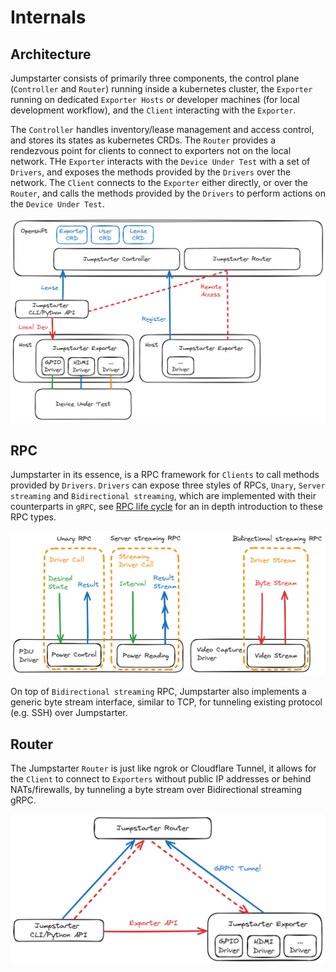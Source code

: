 # Internals

## Architecture

Jumpstarter consists of primarily three components, the control plane (`Controller` and `Router`) running inside a kubernetes cluster, the `Exporter` running on dedicated `Exporter Hosts` or developer machines (for local development workflow), and the `Client` interacting with the `Exporter`.

The `Controller` handles inventory/lease management and access control, and stores its states as kubernetes CRDs. The `Router` provides a rendezvous point for clients to connect to exporters not on the local network. THe `Exporter` interacts with the `Device Under Test` with a set of `Drivers`, and exposes the methods provided by the `Drivers` over the network. The `Client` connects to the `Exporter` either directly, or over the `Router`, and calls the methods provided by the `Drivers` to perform actions on the `Device Under Test`.

![Architecture](./images/architecture.png)

## RPC

Jumpstarter in its essence, is a RPC framework for `Clients` to call methods provided by `Drivers`. `Drivers` can expose three styles of RPCs, `Unary`, `Server streaming` and `Bidirectional streaming`, which are implemented with their counterparts in `gRPC`, see [RPC life cycle](https://grpc.io/docs/what-is-grpc/core-concepts/#rpc-life-cycle) for an in depth introduction to these RPC types.

![RPC](./images/rpc.png)

On top of `Bidirectional streaming` RPC, Jumpstarter also implements a generic byte stream interface, similar to TCP, for tunneling existing protocol (e.g. SSH) over Jumpstarter.

## Router

The Jumpstarter `Router` is just like ngrok or Cloudflare Tunnel, it allows for the `Client` to connect to `Exporters` without public IP addresses or behind NATs/firewalls, by tunneling a byte stream over Bidirectional streaming gRPC.

![Router](./images/router.png)
